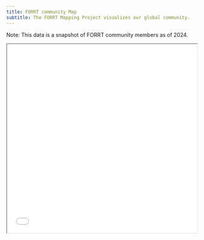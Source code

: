 ```yaml
---
title: FORRT community Map
subtitle: The FORRT Mapping Project visualizes our global community.
---
```

Note: This data is a snapshot of FORRT community members as of 2024.
<iframe src="/apps/forrt-map.html" width="100%" height=500px ></iframe>
